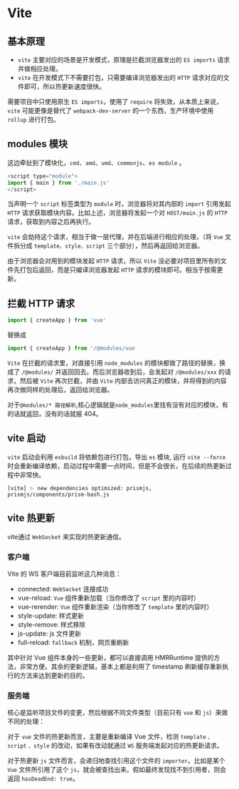 # Vite

## 基本原理

- `vite` 主要对应的场景是开发模式，原理是拦截浏览器发出的 `ES imports` 请求并做相应处理。
- `vite` 在开发模式下不需要打包，只需要编译浏览器发出的 `HTTP` 请求对应的文件即可，所以热更新速度很快。

需要项目中只使用原生 `ES imports`，使用了 `require` 将失效，从本质上来说，`vite` 可能更像是替代了 `webpack-dev-server` 的一个东西，生产环境中使用 `rollup` 进行打包。

## modules 模块

这边牵扯到了模块化，`cmd`、`amd`、`umd`、`commonjs`、`es module` 。

```js
<script type="module">
import { main } from './main.js'
</script>
```

当声明一个 `script` 标签类型为 `module` 时，浏览器将对其内部的 `import` 引用发起 `HTTP` 请求获取模块内容。比如上述，浏览器将发起一个对 `HOST/main.js` 的 `HTTP` 请求，获取到内容之后再执行。

`vite` 会劫持这个请求，相当于做一层代理，并在后端进行相应的处理，（将 `Vue` 文件拆分成 `template、style、script` 三个部分），然后再返回给浏览器。

由于浏览器会对用到的模块发起 `HTTP` 请求，所以 `Vite` 没必要对项目里所有的文件先打包后返回，而是只编译浏览器发起 `HTTP` 请求的模块即可。相当于按需更新。

## 拦截 HTTP 请求

```js
import { createApp } from 'vue'
```

替换成

```js
import { createApp } from '/@modules/vue
```

`Vite` 在拦截的请求里，对直接引用 `node_modules` 的模块都做了路径的替换，换成了 `/@modules/` 并返回回去。而后浏览器收到后，会发起对 `/@modules/xxx` 的请求，然后被 `Vite` 再次拦截，并由 `Vite` 内部去访问真正的模块，并将得到的内容再次做同样的处理后，返回给浏览器。

对于`@modules/* 路径解析`,核心逻辑就是`node_modules`里找有没有对应的模块，有的话就返回，没有的话就报 404。

## vite 启动

`vite` 启动会利用 `esbuild` 将依赖包进行打包，导出 `es` 模块, 运行 `vite --force` 时会重新编译依赖，启动过程中需要一点时间，但是不会很长，在后续的热更新过程中非常快。

`[vite] ✨ new dependencies optimized: prismjs, prismjs/components/prism-bash.js`

## vite 热更新

vite通过 `WebSocket` 来实现的热更新通信。

### 客户端

Vite 的 WS 客户端目前监听这几种消息：

- connected: `WebSocket` 连接成功
- vue-reload: `Vue` 组件重新加载（当你修改了 `script` 里的内容时）
- vue-rerender: `Vue` 组件重新渲染（当你修改了 `template` 里的内容时）
- style-update: 样式更新
- style-remove: 样式移除
- js-update: js 文件更新
- full-reload: `fallback` 机制，网页重刷新

其中针对 Vue 组件本身的一些更新，都可以直接调用 HMRRuntime 提供的方法，非常方便。其余的更新逻辑，基本上都是利用了 timestamp 刷新缓存重新执行的方法来达到更新的目的。

### 服务端

核心是监听项目文件的变更，然后根据不同文件类型（目前只有 `vue` 和 `js`）来做不同的处理：

对于 `vue` 文件的热更新而言，主要是重新编译 Vue 文件，检测 `template` `、script` `、style` 的改动，如果有改动就通过 `WS` 服务端发起对应的热更新请求。

对于热更新 `js` 文件而言，会递归地查找引用这个文件的 `importer`。比如是某个 `Vue` 文件所引用了这个 `js`，就会被查找出来。假如最终发现找不到引用者，则会返回 `hasDeadEnd: true`。
